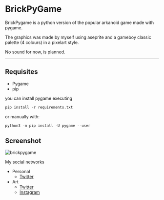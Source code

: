 # BrickPyGame

BrickPygame is a python version of the popular arkanoid game made with pygame.

The graphics was made by myself using aseprite and a gameboy classic palette (4 colours) in a pixelart style.

No sound for now, is planned.
______________________________________________________

## Requisites

* Pygame
* pip

you can install pygame executing

```python
pip install -r requirements.txt
```

or manually with:

```python
python3 -m pip install -U pygame --user
```

## Screenshot

![brickpygame](https://github.com/LatorreDev/BrickPyGame/blob/main/assets/brickgameaction.gif)

My social networks

* Personal
  * [Twitter](https://twitter.com/latorredev)
* Art
  * [Twitter](https://twitter.com/AlpacaStudioCol)
  * [Instagram](https://www.instagram.com/alpacastudio8bits/)
